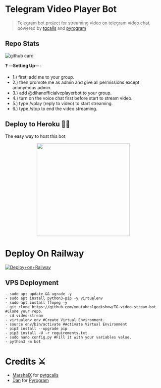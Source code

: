 <h1> Telegram Video Player Bot</h1>

> Telegram bot project for streaming video on telegram video chat, powered by [tgcalls](https://github.com/MarshalX/tgcalls) and [pyrogram](https://github.com/pyrogram/pyrogram)



## Repo Stats
![github card](https://github-readme-stats.vercel.app/api/pin/?username=dihanofficial&repo=VideoPlayerBot&theme=dark)

❓ --**Setting Up**-- :
- 1.) first, add me to your group.
- 2.) then promote me as admin and give all permissions except anonymous admin.
- 3.) add @dihanofficialvcplayerbot to your group.
- 4.) turn on the voice chat first before start to stream video.
- 5.) type /vplay (reply to video) to start streaming.
- 6.) type /stop to end the video streaming.




##  Deploy to Heroku  👨‍🔧
The easy way to host this bot

<p align="center"><a href="https://heroku.com/deploy?template=https://github.com/dihanofficial/VideoPlayerBot"><img src="https://img.shields.io/badge/HEROKU-DEPLOY-blue?style=plastic&logo=heroku&logoColor=yellow"width="300"heigh="100" /></a></p>

# Deploy On Railway
[![Deploy+on+Railway](https://railway.app/button.svg)](https://railway.app/new/template?template=https://github.com/dihanofficial/VideoPlayerBot&envs=API_ID,API_HASH,BOT_TOKEN,SESSION_NAME,ASSISTANT_NAME,BOT_USERNAME,DURATION_LIMIT,SUDO_USERS)
  
## VPS Deployment
```
- sudo apt update && ugrade -y
- sudo apt install python3-pip -y virtualenv
- sudo apt install ffmpeg -y
- git clone https://github.com/youtubeslgeekshow/TG-video-stream-bot  #Clone your repo.
- cd video-stream
- virtualenv env #Create Virtual Environment.
- source env/bin/activate #Activate Virtual Environment
- pip3 install --upgrade pip
- pip3 install -U -r requirements.txt
- sudo nano config.py #Fill it with your variables value.
- python3 -m bot
```
 


# Credits ⚔ 

- [MarshalX](https://github.com/MarshalX) for [pytgcalls](https://github.com/MarshalX/tgcalls)
- [Dan](https://github.com/delivrance) for [Pyrogram](https://github.com/pyrogram/pyrogram)


